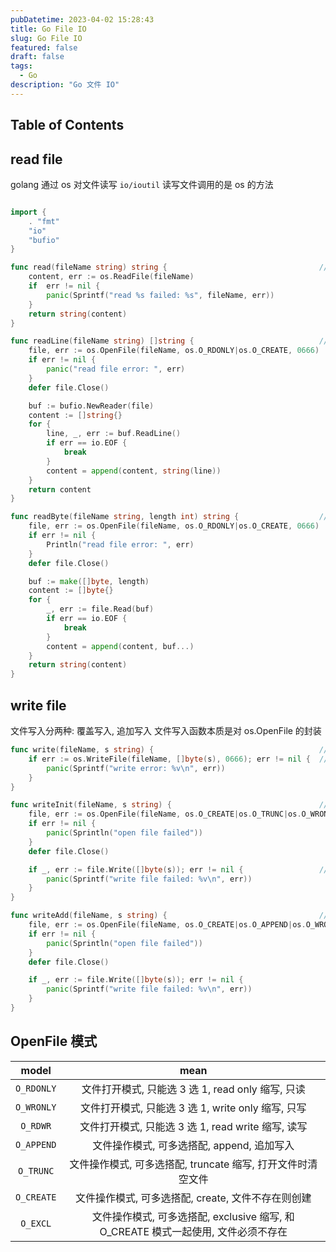 ```yaml
---
pubDatetime: 2023-04-02 15:28:43
title: Go File IO
slug: Go File IO
featured: false
draft: false
tags:
  - Go
description: "Go 文件 IO"
---
```


## Table of Contents

## read file

golang 通过 os 对文件读写
`io/ioutil` 读写文件调用的是 os 的方法

```go

import {
    . "fmt"
    "io"
    "bufio"
}

func read(fileName string) string {                                  // 快速读取文件全部内容
    content, err := os.ReadFile(fileName)
    if  err != nil {
        panic(Sprintf("read %s failed: %s", fileName, err))
    }
    return string(content)
}

func readLine(fileName string) []string {                            // 逐行读取文件, 返回字符串切片, 切片元素结尾无换行符号
    file, err := os.OpenFile(fileName, os.O_RDONLY|os.O_CREATE, 0666)
    if err != nil {
        panic("read file error: ", err)
    }
    defer file.Close()

    buf := bufio.NewReader(file)
    content := []string{}
    for {
        line, _, err := buf.ReadLine()
        if err == io.EOF {
            break
        }
        content = append(content, string(line))
    }
    return content
}

func readByte(fileName string, length int) string {                  // 每次读取固定长度字符串
    file, err := os.OpenFile(fileName, os.O_RDONLY|os.O_CREATE, 0666)
    if err != nil {
        Println("read file error: ", err)
    }
    defer file.Close()

    buf := make([]byte, length)
    content := []byte{}
    for {
        _, err := file.Read(buf)
        if err == io.EOF {
            break
        }
        content = append(content, buf...)
    }
    return string(content)
}

```

## write file

文件写入分两种: 覆盖写入, 追加写入
文件写入函数本质是对 os.OpenFile 的封装

```go
func write(fileName, s string) {                                     // 文件覆盖写入, 文件不存在则自动新建
    if err := os.WriteFile(fileName, []byte(s), 0666); err != nil {  // WriteFile 是对 OpenFile 的封装
        panic(Sprintf("write error: %v\n", err))
    }
}

func writeInit(fileName, s string) {                                 // 覆盖写入文件, 文件不存在则创建
    file, err := os.OpenFile(fileName, os.O_CREATE|os.O_TRUNC|os.O_WRONLY, 0666)
    if err != nil {
        panic(Sprintln("open file failed"))
    }
    defer file.Close()

    if _, err := file.Write([]byte(s)); err != nil {                 // 也可用 file.WriteString(s), 本质也是调用 file.Write()
        panic(Sprintf("write file failed: %v\n", err))
    }
}

func writeAdd(fileName, s string) {                                  // 追加写入文件, 文件不存在则创建
    file, err := os.OpenFile(fileName, os.O_CREATE|os.O_APPEND|os.O_WRONLY, 0666)
    if err != nil {
        panic(Sprintln("open file failed"))
    }
    defer file.Close()

    if _, err := file.Write([]byte(s)); err != nil {
        panic(Sprintf("write file failed: %v\n", err))
    }
}
```

## OpenFile 模式

|   model    |                                        mean                                        |
| :--------: | :--------------------------------------------------------------------------------: |
| `O_RDONLY` |                 文件打开模式, 只能选 3 选 1, read only 缩写, 只读                  |
| `O_WRONLY` |                 文件打开模式, 只能选 3 选 1, write only 缩写, 只写                 |
|  `O_RDWR`  |                 文件打开模式, 只能选 3 选 1, read write 缩写, 读写                 |
| `O_APPEND` |                     文件操作模式, 可多选搭配, append, 追加写入                     |
| `O_TRUNC`  |            文件操作模式, 可多选搭配, truncate 缩写, 打开文件时清空文件             |
| `O_CREATE` |                 文件操作模式, 可多选搭配, create, 文件不存在则创建                 |
|  `O_EXCL`  | 文件操作模式, 可多选搭配, exclusive 缩写, 和 O_CREATE 模式一起使用, 文件必须不存在 |
